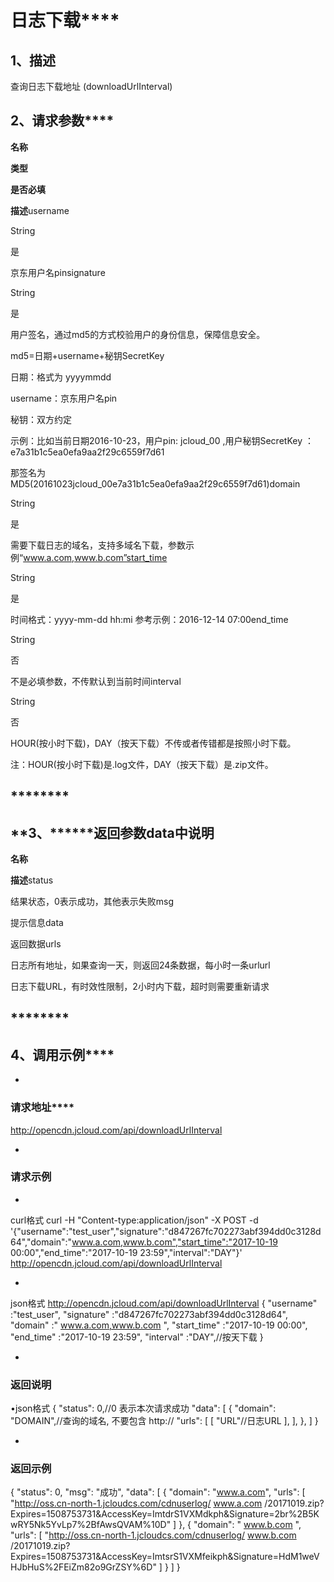 # **日志下载******

## **1、描述**

查询日志下载地址 (downloadUrlInterval)

## **2、请求参数******

**名称**

**类型**

**是否必填**

**描述**username

String

是

京东用户名pinsignature

String

是

用户签名，通过md5的方式校验用户的身份信息，保障信息安全。

md5=日期+username+秘钥SecretKey

日期：格式为 yyyymmdd

username：京东用户名pin

秘钥：双方约定

示例：比如当前日期2016-10-23，用户pin: jcloud_00 ,用户秘钥SecretKey ：e7a31b1c5ea0efa9aa2f29c6559f7d61

那签名为MD5(20161023jcloud_00e7a31b1c5ea0efa9aa2f29c6559f7d61)domain

String

是

需要下载日志的域名，支持多域名下载，参数示例“www.a.com,www.b.com”start_time

String

是

时间格式：yyyy-mm-dd hh:mi 参考示例：2016-12-14 07:00end_time

String

否

不是必填参数，不传默认到当前时间interval

String

否

HOUR(按小时下载)，DAY（按天下载）不传或者传错都是按照小时下载。

注：HOUR(按小时下载)是.log文件，DAY（按天下载）是.zip文件。

## ********

## **3、************返回参数data中说明******

**名称**

**描述**status

结果状态，0表示成功，其他表示失败msg

提示信息data

返回数据urls

日志所有地址，如果查询一天，则返回24条数据，每小时一条urlurl

日志下载URL，有时效性限制，2小时内下载，超时则需要重新请求

## ********

## **4、调用示例******

* 
### **请求地址******

http://opencdn.jcloud.com/api/downloadUrlInterval

* 
### **请求示例**
* 
curl格式
curl -H "Content-type:application/json" -X POST -d '{"username":"test_user","signature":"d847267fc702273abf394dd0c3128d64","domain":"www.a.com,www.b.com","start_time":"2017-10-19 00:00","end_time":"2017-10-19 23:59","interval":"DAY"}' http://opencdn.jcloud.com/api/downloadUrlInterval

* 
json格式
http://opencdn.jcloud.com/api/downloadUrlInterval
{
"username" :"test_user",
"signature" :"d847267fc702273abf394dd0c3128d64",
"domain" :" www.a.com,www.b.com ",
"start_time" :"2017-10-19 00:00",
"end_time" :"2017-10-19 23:59",
"interval" :"DAY",//按天下载
}

* 
### **返回说明**

•json格式
{
"status": 0,//0 表示本次请求成功
"data": [
{
"domain": "DOMAIN",//查询的域名, 不要包含 http://
"urls": [
[
"URL"//日志URL
],
],
},
]
}

* 
### **返回示例**
{
"status": 0,
"msg": "成功",
"data": [
{
"domain": "www.a.com",
"urls": [
"http://oss.cn-north-1.jcloudcs.com/cdnuserlog/ www.a.com /20171019.zip?Expires=1508753731&AccessKey=ImtdrS1VXMdkph&Signature=2br%2B5KwRY5Nk5YvLp7%2BfAwsQVAM%10D"
]
},
{
"domain": " www.b.com ",
"urls": [
"http://oss.cn-north-1.jcloudcs.com/cdnuserlog/ www.b.com /20171019.zip?Expires=1508753731&AccessKey=ImtsrS1VXMfeikph&Signature=HdM1weVHJbHuS%2FEiZm82o9GrZSY%6D"
]
}
]
}